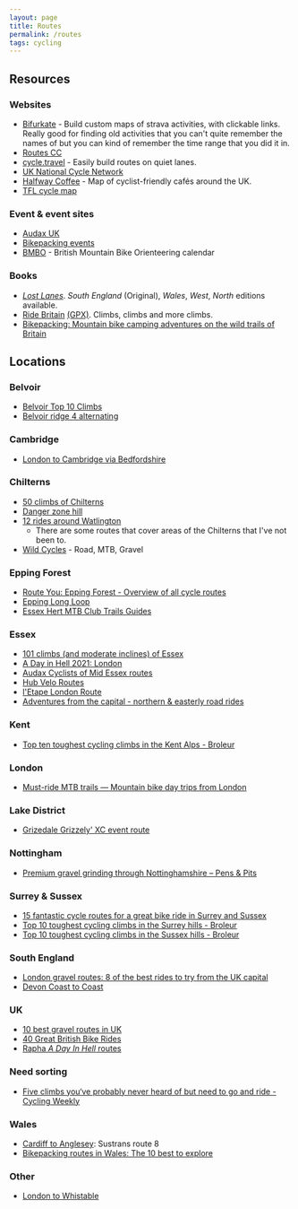 ```yaml
---
layout: page
title: Routes
permalink: /routes
tags: cycling
---
```


## Resources

### Websites
* [Bifurkate](http://bifurkate.com/) - Build custom maps of strava activities, with clickable links. Really good for finding old activities that you can't quite remember the names of but you can kind of remember the time range that you did it in.
* [Routes CC](https://www.routes.cc/)
* [cycle.travel](https://cycle.travel) - Easily build routes on quiet lanes.
* [UK National Cycle Network](https://osmaps.ordnancesurvey.co.uk/ncn)
* [Halfway Coffee](http://halfwaycoffee.com/) - Map of cyclist-friendly cafés around the UK.
* [TFL cycle map](https://tfl.gov.uk/maps/cycle)

### Event & event sites
* [Audax UK](https://audax.uk/)
* [Bikepacking events](https://bikepacking.com/events/)
* [BMBO](https://www.bmbo.org.uk/calendar/) - British Mountain Bike Orienteering calendar

### Books
* [_Lost Lanes_](http://lostlanes.thebikeshow.net/). _South England_ (Original), _Wales_, _West_, _North_ editions available.
* [Ride Britain](https://www.goodreads.com/book/show/55964026-ride-britain) [(GPX)](https://www.100climbs.co.uk/ride-britain-gpx). Climbs, climbs and more climbs.
* [Bikepacking: Mountain bike camping adventures on the wild trails of Britain](http://www.wildthingspublishing.com/product/bikepacking-book/)

## Locations

### Belvoir
* [Belvoir Top 10 Climbs](https://www.strava.com/activities/3307295224)
* [Belvoir ridge 4 alternating](https://www.strava.com/segments/11473082)

### Cambridge
* [London to Cambridge via Bedfordshire](https://www.strava.com/activities/5463021090)

### Chilterns
* [50 climbs of Chilterns](https://www.westerley.cc/chiltern-climbs/)
* [Danger zone hill](https://www.komoot.com/highlight/474115)
* [12 rides around Watlington](https://www.komoot.com/guide/780424/road-cycling-routes-around-watlington)
  * There are some routes that cover areas of the Chilterns that I've not been to.
* [Wild Cycles](https://www.wildcycles.co.uk/explore-routes) - Road, MTB, Gravel

### Epping Forest
* [Route You: Epping Forest - Overview of all cycle routes](https://www.routeyou.com/en-gb/location/bike/47412135/cycling-in-epping-forest-overview-of-all-cycle-routes)
* [Epping Long Loop](https://www.trailforks.com/route/epping-long-loop-lots-of-good-trails/)
* [Essex Hert MTB Club Trails Guides](http://www.essexhertsmtb.co.uk/mtb-trails.php)

### Essex
* [101 climbs (and moderate inclines) of Essex](https://www.rideblackmore.com/blogs/news/101-climbs-and-moderate-inclines-of-essex)
* [A Day in Hell 2021: London](https://ridewithgps.com/routes/35431632)
* [Audax Cyclists of Mid Essex routes](https://acme.bike/)
* [Hub Velo Routes](https://www.hub-velo.co.uk/about-us/hv-routes-and-rides/)
* [l'Etape London Route](https://www.strava.com/activities/401290658/)
* [Adventures from the capital - northern & easterly road rides](https://www.komoot.com/collection/762/adventures-from-the-capital-northern-easterly-road-rides)

### Kent
* [Top ten toughest cycling climbs in the Kent Alps - Broleur](https://www.broleur.com/top-10-climbs-in-the-kent-alps/)

### London
* [Must-ride MTB trails — Mountain bike day trips from London](https://www.komoot.com/collection/972380/must-ride-mtb-trails-mountain-bike-day-trips-from-london)

### Lake District
* [Grizedale Grizzely' XC event route](https://www.strava.com/activities/134735481#7298319124)

### Nottingham
* [Premium gravel grinding through Nottinghamshire – Pens & Pits](https://www.komoot.com/collection/701)

### Surrey & Sussex
* [15 fantastic cycle routes for a great bike ride in Surrey and Sussex](https://www.cyclingweekly.com/news/latest-news/15-fantastic-cycle-routes-great-bike-ride-surrey-sussex-327644)
* [Top 10 toughest cycling climbs in the Surrey hills - Broleur](https://www.broleur.com/top-10-toughest-climbs-in-the-surrey-pyrenees/)
* [Top 10 toughest cycling climbs in the Sussex hills - Broleur](https://www.broleur.com/top-10-toughest-road-cycling-climbs-in-the-sussex-hills/)

### South England
* [London gravel routes: 8 of the best rides to try from the UK capital](https://www.redbull.com/gb-en/best-gravel-bike-routes-london)
* [Devon Coast to Coast](https://www.sustrans.org.uk/find-a-route-on-the-national-cycle-network/devon-coast-to-coast)

### UK
* [10 best gravel routes in UK](https://www.redbull.com/gb-en/best-gravel-riding-routes-uk)
* [40 Great British Bike Rides](https://www.greatbritishbikerides.co.uk/download-gpx-files/)
* [Rapha _A Day In Hell_ routes](https://www.rapha.cc/gb/en/stories/a-day-in-heLL#EUROPE)

### Need sorting
* [Five climbs you‘ve probably never heard of but need to go and ride - Cycling Weekly](https://www.cyclingweekly.com/news/latest-news/five-climbs-youve-probably-never-heard-need-go-ride-352571)

### Wales
* [Cardiff to Anglesey](https://www.sustrans.org.uk/find-a-route-on-the-national-cycle-network/route-8): Sustrans route 8
* [Bikepacking routes in Wales: The 10 best to explore](https://www.redbull.com/gb-en/best-bikepacking-routes-wales)

### Other
* [London to Whistable](https://www.strava.com/routes/2840903354483380750)

